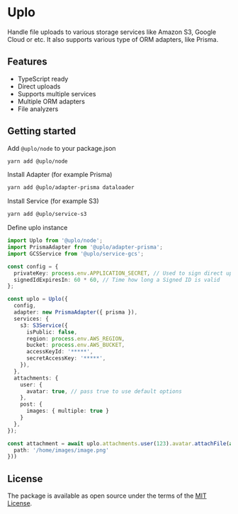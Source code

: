 # Uplo

Handle file uploads to various storage services like Amazon S3, Google Cloud
or etc. It also supports various type of ORM adapters, like Prisma.

## Features

* TypeScript ready
* Direct uploads
* Supports multiple services
* Multiple ORM adapters
* File analyzers

## Getting started

Add `@uplo/node` to your package.json

```sh
yarn add @uplo/node
```

Install Adapter (for example Prisma)

```sh
yarn add @uplo/adapter-prisma dataloader
```

Install Service (for example S3)

```sh
yarn add @uplo/service-s3
```

Define uplo instance

```ts
import Uplo from '@uplo/node';
import PrismaAdapter from '@uplo/adapter-prisma';
import GCSService from '@uplo/service-gcs';

const config = {
  privateKey: process.env.APPLICATION_SECRET, // Used to sign direct upload keys
  signedIdExpiresIn: 60 * 60, // Time how long a Signed ID is valid
};

const uplo = Uplo({
  config,
  adapter: new PrismaAdapter({ prisma }),
  services: {
    s3: S3Service({
      isPublic: false,
      region: process.env.AWS_REGION,
      bucket: process.env.AWS_BUCKET,
      accessKeyId: '*****',
      secretAccessKey: '*****',
    }),
  },
  attachments: {
    user: {
      avatar: true, // pass true to use default options
    },
    post: {
      images: { multiple: true }
    }
  },
});

const attachment = await uplo.attachments.user(123).avatar.attachFile(await blobFileInput({
  path: '/home/images/image.png'
}))
```

## License

The package is available as open source under the terms of the [MIT License](https://opensource.org/licenses/MIT).
